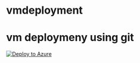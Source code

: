 # vmdeployment
# vm deploymeny using git
[![Deploy to Azure](https://aka.ms/deploytoazurebutton)](https://azuredeploy.net/)
